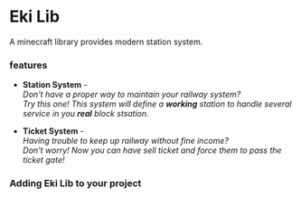 # Eki Lib <br>  
A minecraft library provides modern station system.  
### features
* **Station System** -  
*Don't have a proper way to maintain your railway system? <br> Try this one! This system will define a **working** station to handle several service in you **real** block stsation.*  
  
* **Ticket System** -  
*Having trouble to keep up railway without fine income? <br> Don't worry! Now you can have sell ticket and force them to pass the ticket gate!*  
### Adding Eki Lib to your project
